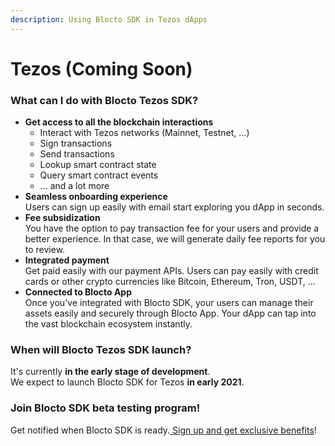 ```yaml
---
description: Using Blocto SDK in Tezos dApps
---
```


# Tezos (Coming Soon)

### What can I do with Blocto Tezos SDK?

* **Get access to all the blockchain interactions**
  * Interact with Tezos networks (Mainnet, Testnet, ...)
  * Sign transactions
  * Send transactions
  * Lookup smart contract state
  * Query smart contract events
  * ... and a lot more
* **Seamless onboarding experience**\
  Users can sign up easily with email start exploring you dApp in seconds.
* **Fee subsidization**\
  You have the option to pay transaction fee for your users and provide a better experience. In that case, we will generate daily fee reports for you to review.
* **Integrated payment**\
  Get paid easily with our payment APIs. Users can pay easily with credit cards or other crypto currencies like Bitcoin, Ethereum, Tron, USDT, ...
* **Connected to Blocto App**\
  Once you've integrated with Blocto SDK, your users can manage their assets easily and securely through Blocto App. Your dApp can tap into the vast blockchain ecosystem instantly.

### When will Blocto Tezos SDK launch?

It's currently **in the early stage of development**. \
We expect to launch Blocto SDK for Tezos **in early 2021**.

### Join Blocto SDK beta testing program!

Get notified when Blocto SDK is ready.[ Sign up and get exclusive benefits](https://blocto.typeform.com/to/nJTnwcjv)!
